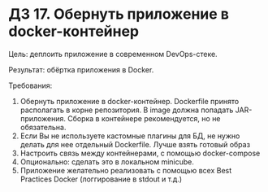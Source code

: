 # ДЗ 17. Обернуть приложение в docker-контейнер
Цель: деплоить приложение в современном DevOps-стеке.

Результат: обёртка приложения в Docker.

Требования:
1. Обернуть приложение в docker-контейнер. Dockerfile принято располагать в корне репозитория. В image должна попадать JAR-приложения. Сборка в контейнере рекомендуется, но не обязательна.
2. Если Вы не используете кастомные плагины для БД, не нужно делать для нее отдельный Dockerfile. Лучше взять готовый образ
3. Настроить связь между контейнерами, с помощью docker-compose
4. Опционально: сделать это в локальном minicube.
5. Приложение желательно реализовать с помощью всех Best Practices Docker (логгирование в stdout и т.д.)